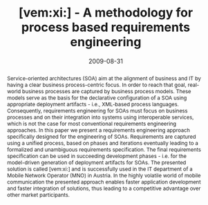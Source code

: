 ---
abstract: Service-oriented architectures (SOA) aim at the alignment of business and
  IT by having a clear business process-centric focus. In order to reach that goal,
  real-world business processes are captured by business process models. These models
  serve as the basis for the declarative configuration of a SOA using appropriate
  deployment artifacts - i.e., XML-based process languages. Consequently, requirements
  engineering for SOAs must focus on business processes and on their integration into
  systems using interoperable services, which is not the case for most conventional
  requirements engineering approaches. In this paper we present a requirements engineering
  approach specifically designed for the engineering of SOAs. Requirements are captured
  using a unified process, based on phases and iterations eventually leading to a
  formalized and unambiguous requirements specification. The final requirements specification
  can be used in succeeding development phases - i.e. for the model-driven generation
  of deployment artifacts for SOAs. The presented solution is called [vem:xi:] and
  is successfully used in the IT department of a Mobile Network Operator (MNO) in
  Austria. In the highly volatile world of mobile communication the presented approach
  enables faster application development and faster integration of solutions, thus
  leading to a competitive advantage over other market participants.
authors:
- Philipp Liegl
- Rainer Schuster
- Marco Zapletal
- Christian Huemer
- Hannes Werthner
- Michael Aigner
- Martin Bernauer
- Björn Klinger
- Michaela Mayr
- Ramin Mizani
- Martin Windisch
date: '2009-08-31'
featured: false
links:
- name: Publik
  url: https://publik.tuwien.ac.at/showentry.php?ID=177762&lang=2
publication: 'Vortrag: 17th IEEE International Requirements Engineering Conference,
  Atlanta; 31.08.2009 - 04.09.2009; in: "Proceedings of the 17th IEEE Requirements
  Engineering Conference", IEEE Computer Society, (2009), ISBN: 978-0-7695-3761-0;
  S. 193 - 202'
publication_types:
- '1'
publishDate: '2009-08-31'
title: '[vem:xi:] - A methodology for process based requirements engineering'
url_pdf: http://publik.tuwien.ac.at/files/PubDat_177762.pdf
---